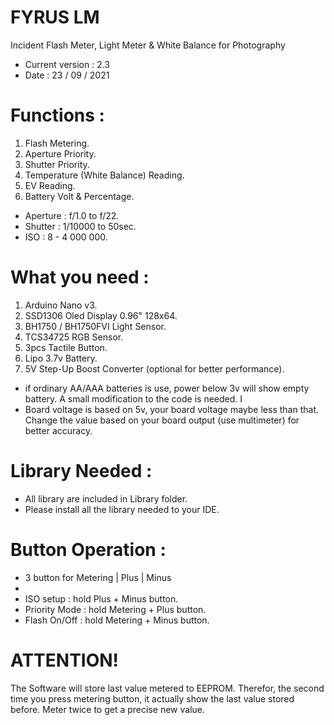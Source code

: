 # FYRUS LM
Incident Flash Meter, Light Meter & White Balance for Photography

- Current version : 2.3
- Date : 23 / 09 / 2021


# Functions :

1. Flash Metering.
2. Aperture Priority.
3. Shutter Priority.
4. Temperature (White Balance) Reading.
5. EV Reading.
6. Battery Volt & Percentage.

- Aperture : f/1.0 to f/22.
- Shutter : 1/10000 to 50sec.
- ISO : 8 - 4 000 000.



# What you need :

1. Arduino Nano v3.
2. SSD1306 Oled Display 0.96" 128x64.
3. BH1750 / BH1750FVI Light Sensor.
4. TCS34725 RGB Sensor.
5. 3pcs Tactile Button.
6. Lipo 3.7v Battery.
7. 5V Step-Up Boost Converter (optional for better performance).

* if ordinary AA/AAA batteries is use, power below 3v will show empty battery. A small modification to the code is needed.
I
* Board voltage is based on 5v, your board voltage maybe less than that. Change the value based on your board output (use multimeter) for better accuracy.

# Library Needed :

- All library are included in Library folder.
- Please install all the library needed to your IDE.

# Button Operation :

- 3 button for Metering | Plus | Minus
-
- ISO setup : hold Plus + Minus button.
- Priority Mode : hold Metering + Plus button.
- Flash On/Off : hold Metering + Minus button.




# ATTENTION!
The Software will store last value metered to EEPROM. Therefor, the second time you press metering button, it actually show the last value stored before. Meter twice to get a precise new value.


